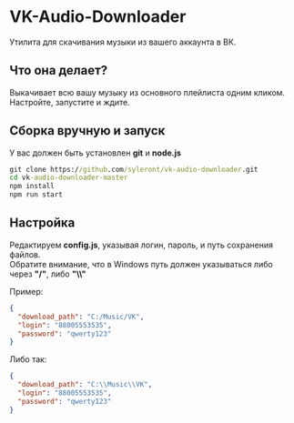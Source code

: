 # VK-Audio-Downloader
Утилита для скачивания музыки из вашего аккаунта в ВК.

## Что она делает?
Выкачивает всю вашу музыку из основного плейлиста одним кликом. Настройте, запустите и ждите.

## Сборка вручную и запуск
У вас должен быть установлен **git** и **node.js**
```cmd
git clone https://github.com/syleront/vk-audio-downloader.git
cd vk-audio-downloader-master
npm install
npm run start
```

## Настройка
Редактируем **config.js**, указывая логин, пароль, и путь сохранения файлов.
<br>
Обратите внимание, что в Windows путь должен указываться либо через **"/"**, либо **"\\\\"**

Пример:
```json
{
  "download_path": "C:/Music/VK",
  "login": "88005553535",
  "password": "qwerty123"
}
```
Либо так:
```json
{
  "download_path": "C:\\Music\\VK",
  "login": "88005553535",
  "password": "qwerty123"
}
```